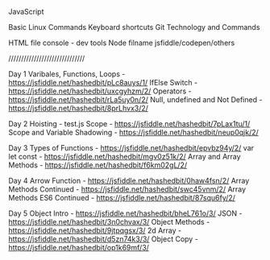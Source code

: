JavaScript

Basic Linux Commands
Keyboard shortcuts
Git Technology and Commands


HTML file
console - dev tools
Node filname
jsfiddle/codepen/others

//////////////////////////////

Day 1
Varibales, Functions, Loops - https://jsfiddle.net/hashedbit/pLc8auys/1/
IfElse Switch - https://jsfiddle.net/hashedbit/uxcgyhzm/2/
Operators - https://jsfiddle.net/hashedbit/rLa5uy0n/2/
Null, undefined and Not Defined - https://jsfiddle.net/hashedbit/8prLhvx3/2/


Day 2
Hoisting - test.js
Scope - https://jsfiddle.net/hashedbit/7pLax1tu/1/
Scope and Variable Shadowing - https://jsfiddle.net/hashedbit/neup0qjk/2/


Day 3
Types of Functions - https://jsfiddle.net/hashedbit/epvbz94y/2/
var let const - https://jsfiddle.net/hashedbit/mgv0z51k/2/
Array and Array Methods - https://jsfiddle.net/hashedbit/f6km02gL/2/



Day 4
Arrow Function - https://jsfiddle.net/hashedbit/0haw4fsn/2/
Array Methods Continued - https://jsfiddle.net/hashedbit/swc45vnm/2/
Array Methods ES6 Continued - https://jsfiddle.net/hashedbit/87squ6fy/2/



Day 5
Object Intro - https://jsfiddle.net/hashedbit/bheL761o/3/
JSON - https://jsfiddle.net/hashedbit/3n0chvax/3/
Object Methods - https://jsfiddle.net/hashedbit/9jtpqgsx/3/
2d Array - https://jsfiddle.net/hashedbit/d5zn74k3/3/
Object Copy - https://jsfiddle.net/hashedbit/op1k69mf/3/
